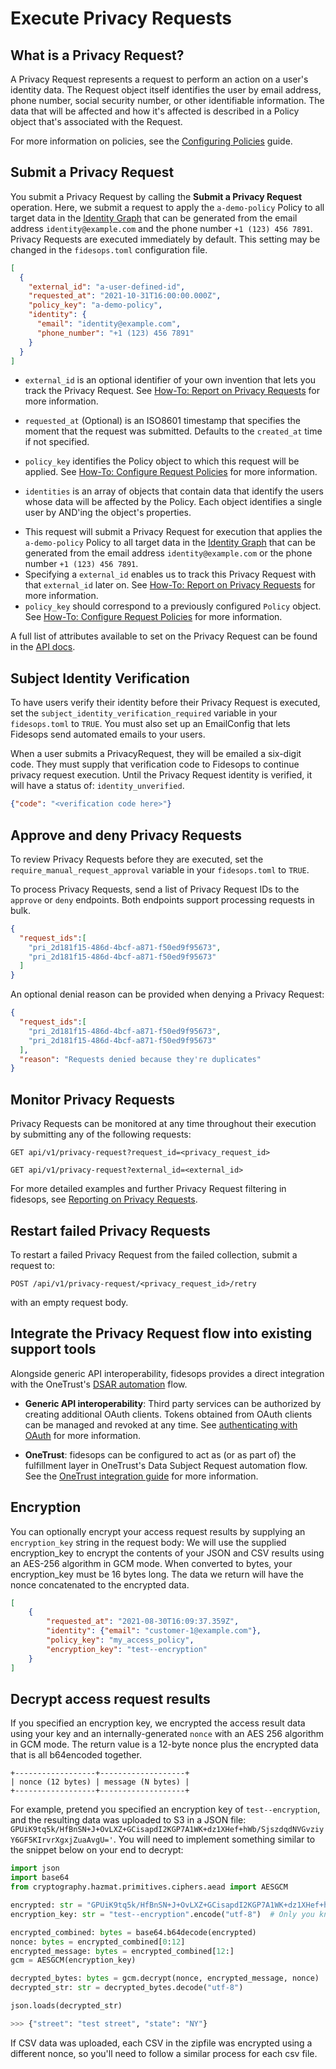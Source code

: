 # Execute Privacy Requests
## What is a Privacy Request?

A Privacy Request represents a request to perform an action on a user's identity data. The Request object itself identifies the user by email address, phone number, social security number, or other identifiable information. The data that will be affected and how it's affected is described in a Policy object that's associated with the Request.

For more information on policies, see the [Configuring Policies](policies.md#rule-attributes) guide.


## Submit a Privacy Request

You submit a Privacy Request by calling the **Submit a Privacy Request** operation. Here, we submit a request to apply the `a-demo-policy` Policy to all target data in the [Identity Graph](../glossary.md) that can be generated from the email address `identity@example.com` and the phone number `+1 (123) 456 7891`. Privacy Requests are executed immediately by default. This setting may be changed in the `fidesops.toml` configuration file.

```json title="<code>POST /api/v1/privacy-request</code>"
[
  {
    "external_id": "a-user-defined-id",
    "requested_at": "2021-10-31T16:00:00.000Z",
    "policy_key": "a-demo-policy",
    "identity": {
      "email": "identity@example.com",
      "phone_number": "+1 (123) 456 7891"
    }
  }
]
```

* `external_id` is an optional  identifier of your own invention that lets you track the Privacy Request. See [How-To: Report on Privacy Requests](reporting.md) for more information.

* `requested_at` (Optional) is an ISO8601 timestamp that specifies the moment that the request was submitted. Defaults to the `created_at` time if not specified.

* `policy_key` identifies the Policy object to which this request will be applied. See [How-To: Configure Request Policies](policies.md) for more information.

* `identities` is an array of objects that contain data that identify the users whose data will be affected by the Policy. Each object identifies a single user by AND'ing the object's properties. 


- This request will submit a Privacy Request for execution that applies the `a-demo-policy` Policy to all target data in the [Identity Graph](../glossary.md) that can be generated from the email address `identity@example.com` or the phone number `+1 (123) 456 7891`.
- Specifying a `external_id` enables us to track this Privacy Request with that `external_id` later on. See [How-To: Report on Privacy Requests](reporting.md) for more information.
- `policy_key` should correspond to a previously configured `Policy` object. See [How-To: Configure Request Policies](policies.md) for more information.

A full list of attributes available to set on the Privacy Request can be found in the [API docs](/fidesops/api#operations-Privacy_Requests-get_request_status_api_v1_privacy_request_get).


## Subject Identity Verification 

To have users verify their identity before their Privacy Request is executed, set the `subject_identity_verification_required` 
variable in your `fidesops.toml` to `TRUE`. You must also set up an EmailConfig that lets Fidesops send automated emails 
to your users.

When a user submits a PrivacyRequest, they will be emailed a six-digit code.  They must supply that verification code to Fidesops
to continue privacy request execution.  Until the Privacy Request identity is verified, it will have a status of: `identity_unverified`.

```json title="<code>POST api/v1/privacy-request/<privacy_request_id>/verify</code>"
{"code": "<verification code here>"}
```


## Approve and deny Privacy Requests

 To review Privacy Requests before they are executed, set the `require_manual_request_approval` variable in your `fidesops.toml` to `TRUE`.

To process Privacy Requests, send a list of Privacy Request IDs to the `approve` or `deny` endpoints. Both endpoints support processing requests in bulk.

```json title="<code>PATCH api/v1/privacy-request/administrate/approve</code>"
{
  "request_ids":[
    "pri_2d181f15-486d-4bcf-a871-f50ed9f95673",
    "pri_2d181f15-486d-4bcf-a871-f50ed9f95673"
  ]
}
```

An optional denial reason can be provided when denying a Privacy Request:

```json title="<code>PATCH api/v1/privacy-request/administrate/deny</code>"
{
  "request_ids":[
    "pri_2d181f15-486d-4bcf-a871-f50ed9f95673",
    "pri_2d181f15-486d-4bcf-a871-f50ed9f95673"
  ],
  "reason": "Requests denied because they're duplicates"
}
```

## Monitor Privacy Requests
Privacy Requests can be monitored at any time throughout their execution by submitting any of the following requests:

`GET api/v1/privacy-request?request_id=<privacy_request_id>`

`GET api/v1/privacy-request?external_id=<external_id>`

For more detailed examples and further Privacy Request filtering in fidesops, see [Reporting on Privacy Requests](reporting.md).


## Restart failed Privacy Requests
To restart a failed Privacy Request from the failed collection, submit a request to:

`POST /api/v1/privacy-request/<privacy_request_id>/retry`

with an empty request body.  


## Integrate the Privacy Request flow into existing support tools

Alongside generic API interoperability, fidesops provides a direct integration with the OneTrust's [DSAR automation](onetrust.md) flow.

* **Generic API interoperability**: Third party services can be authorized by creating additional OAuth clients. Tokens obtained from OAuth clients can be managed and revoked at any time. See [authenticating with OAuth](oauth.md) for more information.

* **OneTrust**: fidesops can be configured to act as (or as part of) the fulfillment layer in OneTrust's Data Subject Request automation flow. See the [OneTrust integration guide](onetrust.md) for more information.

## Encryption

You can optionally encrypt your access request results by supplying an `encryption_key` string in the request body:
We will use the supplied encryption_key to encrypt the contents of your JSON and CSV results using an AES-256 algorithm in GCM mode.
When converted to bytes, your encryption_key must be 16 bytes long.  The data we return will have the nonce concatenated 
to the encrypted data.

```json title="<code>POST /privacy-request</code>"
[
    {
        "requested_at": "2021-08-30T16:09:37.359Z",
        "identity": {"email": "customer-1@example.com"},
        "policy_key": "my_access_policy",
        "encryption_key": "test--encryption"
    }
]

```

## Decrypt access request results

If you specified an encryption key, we encrypted the access result data using your key and an internally-generated `nonce` with an AES 
256 algorithm in GCM mode.  The return value is a 12-byte nonce plus the encrypted data that is all b64encoded together.

```
+------------------+-------------------+
| nonce (12 bytes) | message (N bytes) |
+------------------+-------------------+
```

For example, pretend you specified an encryption key of `test--encryption`, and the resulting data was uploaded to
S3 in a JSON file: `GPUiK9tq5k/HfBnSN+J+OvLXZ+GCisapdI2KGP7A1WK+dz1XHef+hWb/SjszdqdNVGvziyY6GF5KIrvrXgxjZuaAvgU='`.  You will
need to implement something similar to the snippet below on your end to decrypt:

```python
import json
import base64
from cryptography.hazmat.primitives.ciphers.aead import AESGCM

encrypted: str = "GPUiK9tq5k/HfBnSN+J+OvLXZ+GCisapdI2KGP7A1WK+dz1XHef+hWb/SjszdqdNVGvziyY6GF5KIrvrXgxjZuaAvgU=" 
encryption_key: str = "test--encryption".encode("utf-8")  # Only you know this

encrypted_combined: bytes = base64.b64decode(encrypted)
nonce: bytes = encrypted_combined[0:12]
encrypted_message: bytes = encrypted_combined[12:]
gcm = AESGCM(encryption_key)

decrypted_bytes: bytes = gcm.decrypt(nonce, encrypted_message, nonce)
decrypted_str: str = decrypted_bytes.decode("utf-8")

json.loads(decrypted_str)
```

```python
>>> {"street": "test street", "state": "NY"}
```

If CSV data was uploaded, each CSV in the zipfile was encrypted using a different nonce, so you'll need to follow
a similar process for each csv file.
